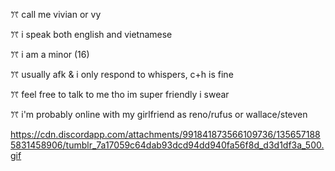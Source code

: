 ꔫ call me vivian or vy 

ꔫ i speak both english and vietnamese 

ꔫ i am a minor (16)

ꔫ usually afk & i only respond to whispers, c+h is fine

ꔫ feel free to talk to me tho im super friendly i swear

ꔫ i'm probably online with my girlfriend as reno/rufus or wallace/steven

https://cdn.discordapp.com/attachments/991841873566109736/1356571885831458906/tumblr_7a17059c64dab93dcd94dd940fa56f8d_d3d1df3a_500.gif
